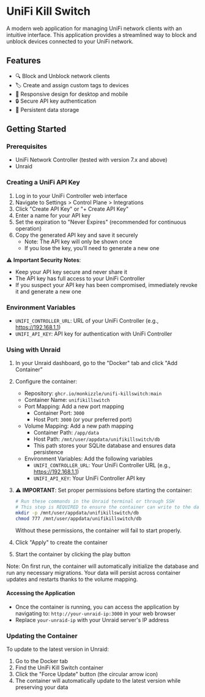 # UniFi Kill Switch

A modern web application for managing UniFi network clients with an intuitive interface. This application provides a streamlined way to block and unblock devices connected to your UniFi network.

## Features

- 🔍 Block and Unblock network clients
- 🏷️ Create and assign custom tags to devices
- 📱 Responsive design for desktop and mobile
- 🔒 Secure API key authentication
- 💾 Persistent data storage

## Getting Started

### Prerequisites
- UniFi Network Controller (tested with version 7.x and above)
- Unraid

### Creating a UniFi API Key

1. Log in to your UniFi Controller web interface
2. Navigate to Settings > Control Plane > Integrations
3. Click "Create API Key" or "+ Create API Key"
4. Enter a name for your API key
5. Set the expiration to "Never Expires" (recommended for continuous operation)
6. Copy the generated API key and save it securely
   - Note: The API key will only be shown once
   - If you lose the key, you'll need to generate a new one

⚠️ **Important Security Notes**:
- Keep your API key secure and never share it
- The API key has full access to your UniFi Controller
- If you suspect your API key has been compromised, immediately revoke it and generate a new one


### Environment Variables

- `UNIFI_CONTROLLER_URL`: URL of your UniFi Controller (e.g., https://192.168.1.1)
- `UNIFI_API_KEY`: API key for authentication with UniFi Controller

### Using with Unraid

1. In your Unraid dashboard, go to the "Docker" tab and click "Add Container"
2. Configure the container:
   - Repository: `ghcr.io/monkizzle/unifi-killswitch:main`
   - Container Name: `unifikillswitch`
   - Port Mapping: Add a new port mapping
     - Container Port: `3000`
     - Host Port: `3000` (or your preferred port)
   - Volume Mapping: Add a new path mapping
     - Container Path: `/app/data`
     - Host Path: `/mnt/user/appdata/unifikillswitch/db`
     - This path stores your SQLite database and ensures data persistence
   - Environment Variables: Add the following variables
     - `UNIFI_CONTROLLER_URL`: Your UniFi Controller URL (e.g., https://192.168.1.1)
     - `UNIFI_API_KEY`: Your UniFi Controller API key

3. ⚠️ **IMPORTANT**: Set proper permissions before starting the container:
   ```bash
   # Run these commands in the Unraid terminal or through SSH
   # This step is REQUIRED to ensure the container can write to the database
   mkdir -p /mnt/user/appdata/unifikillswitch/db
   chmod 777 /mnt/user/appdata/unifikillswitch/db
   ```
   Without these permissions, the container will fail to start properly.

4. Click "Apply" to create the container
5. Start the container by clicking the play button

Note: On first run, the container will automatically initialize the database and run any necessary migrations. Your data will persist across container updates and restarts thanks to the volume mapping.

#### Accessing the Application
- Once the container is running, you can access the application by navigating to:
  `http://your-unraid-ip:3000` in your web browser
- Replace `your-unraid-ip` with your Unraid server's IP address

### Updating the Container
To update to the latest version in Unraid:
1. Go to the Docker tab
2. Find the UniFi Kill Switch container
3. Click the "Force Update" button (the circular arrow icon)
4. The container will automatically update to the latest version while preserving your data
